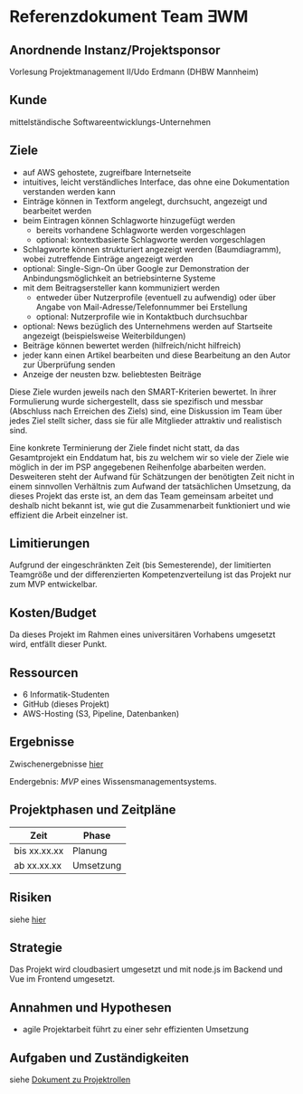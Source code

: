 # Referenzdokument Team ∃WM
## Anordnende Instanz/Projektsponsor
Vorlesung Projektmanagement II/Udo Erdmann (DHBW Mannheim)
## Kunde
mittelständische Softwareentwicklungs-Unternehmen
## Ziele
- auf AWS gehostete, zugreifbare Internetseite
- intuitives, leicht verständliches Interface, das ohne eine Dokumentation verstanden werden kann
- Einträge können in Textform angelegt, durchsucht, angezeigt und bearbeitet werden
- beim Eintragen können Schlagworte hinzugefügt werden
  - bereits vorhandene Schlagworte werden vorgeschlagen
  - optional: kontextbasierte Schlagworte werden vorgeschlagen
- Schlagworte können strukturiert angezeigt werden (Baumdiagramm), wobei zutreffende Einträge angezeigt werden
- optional: Single-Sign-On über Google zur Demonstration der Anbindungsmöglichkeit an betriebsinterne Systeme
- mit dem Beitragsersteller kann kommuniziert werden
  - entweder über Nutzerprofile (eventuell zu aufwendig) oder über Angabe von Mail-Adresse/Telefonnummer bei Erstellung
  - optional: Nutzerprofile wie in Kontaktbuch durchsuchbar
- optional: News bezüglich des Unternehmens werden auf Startseite angezeigt (beispielsweise Weiterbildungen)
- Beiträge können bewertet werden (hilfreich/nicht hilfreich)
- jeder kann einen Artikel bearbeiten und diese Bearbeitung an den Autor zur Überprüfung senden
- Anzeige der neusten bzw. beliebtesten Beiträge

Diese Ziele wurden jeweils nach den SMART-Kriterien bewertet. In ihrer Formulierung wurde sichergestellt, dass sie spezifisch und messbar (Abschluss nach Erreichen des Ziels) sind, eine Diskussion im Team über jedes Ziel stellt sicher, dass sie für alle Mitglieder attraktiv und realistisch sind.

Eine konkrete Terminierung der Ziele findet nicht statt, da das Gesamtprojekt ein Enddatum hat, bis zu welchem wir so viele der Ziele wie möglich in der im PSP angegebenen Reihenfolge abarbeiten werden. Desweiteren steht der Aufwand für Schätzungen der benötigten Zeit nicht in einem sinnvollen Verhältnis zum Aufwand der tatsächlichen Umsetzung, da dieses Projekt das erste ist, an dem das Team gemeinsam arbeitet und deshalb nicht bekannt ist, wie gut die Zusammenarbeit funktioniert und wie effizient die Arbeit einzelner ist.
## Limitierungen
Aufgrund der eingeschränkten Zeit (bis Semesterende), der limitierten Teamgröße und der differenzierten Kompetenzverteilung ist das Projekt nur zum MVP entwickelbar.
## Kosten/Budget
Da dieses Projekt im Rahmen eines universitären Vorhabens umgesetzt wird, entfällt dieser Punkt.
## Ressourcen
- 6 Informatik-Studenten
- GitHub (dieses Projekt)
- AWS-Hosting (S3, Pipeline, Datenbanken)
## Ergebnisse
Zwischenergebnisse [hier](https://github.com/timgrohmann/exWM/blob/master/dokumentation/product_backlog.md)

Endergebnis: _MVP_ eines Wissensmanagementsystems.
## Projektphasen und Zeitpläne
Zeit | Phase
-|-
bis xx.xx.xx | Planung
ab xx.xx.xx | Umsetzung
## Risiken
siehe [hier](https://github.com/timgrohmann/exWM/blob/master/dokumentation/risikoanalyse.md)
## Strategie
Das Projekt wird cloudbasiert umgesetzt und mit node.js im Backend und Vue im Frontend umgesetzt.
## Annahmen und Hypothesen
- agile Projektarbeit führt zu einer sehr effizienten Umsetzung
## Aufgaben und Zuständigkeiten
siehe [Dokument zu Projektrollen](https://github.com/timgrohmann/exWM/blob/master/dokumentation/projekt_rollen.pdf)
